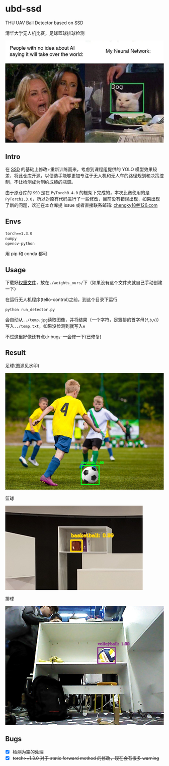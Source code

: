 # ubd-ssd

THU UAV Ball Detector based on SSD

清华大学无人机比赛，足球篮球排球检测

![img](./img/head.jpg)

## Intro

在 [SSD](https://github.com/amdegroot/ssd.pytorch) 的基础上修改+重新训练而来，考虑到课程组提供的 YOLO 模型效果较差，将此仓库开源，以便选手能够更加专注于无人机和无人车的路径规划和决策控制，不让检测成为制约成绩的瓶颈。

由于原仓库的 `SSD` 是在 `PyTorch0.4.0` 的框架下完成的，本次比赛使用的是 `PyTorch1.3.0`，所以对原有代码进行了一些修改，目前没有错误出现，如果出现了新的问题，欢迎在本仓库提 issue 或者直接联系邮箱: chengky18@126.com

## Envs

```
torch==1.3.0
numpy
opencv-python
```

用 pip 和 conda 都可

## Usage

下载好[权重文件](https://github.com/keyork/ubd-ssd/releases/tag/v1.0.0)，放在`./weights_ours/`下（如果没有这个文件夹就自己手动创建一下）

在运行无人机程序(tello-control)之前，到这个目录下运行

```
python run_detector.py
```

会自动从`../temp.jpg`读取图像，并将结果（一个字符，足篮排的首字母(`f`,`b`,`v`)）写入`../temp.txt`，如果没检测到就写入`e`

~~不过这里好像还有点小 bug，一会修一下(已修复)~~

## Result

足球(图源见水印)

![football](./img/result-2.jpg)

篮球

![basketball](./img/result-1.jpg)

排球

![volleyball](./img/result-0.jpg)

## Bugs

- [x] ~~检测为空的处理~~
- [x] ~~torch>=1.3.0 对于 static forward method 的修改，现在会有很多 warning~~

